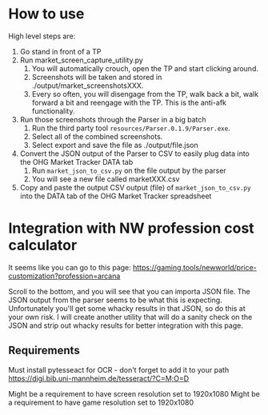 # How to use
High level steps are:
1. Go stand in front of a TP
2. Run market_screen_capture_utility.py
   1. You will automatically crouch, open the TP and start clicking around. 
   2. Screenshots will be taken and stored in ./output/market_screenshotsXXX. 
   3. Every so often, you will disengage from the TP, walk back a bit, walk forward a bit and reengage with the TP. This is the anti-afk functionality. 
4. Run those screenshots through the Parser in a big batch
   1. Run the third party tool `resources/Parser.0.1.9/Parser.exe`.
   2. Select all of the combined screenshots.
   3. Select export and save the file as ./output/file.json
5. Convert the JSON output of the Parser to CSV to easily plug data into the OHG Market Tracker DATA tab
   1. Run `market_json_to_csv.py` on the file output by the parser
   2. You will see a new file called marketXXX.csv
6. Copy and paste the output CSV output (file) of `market_json_to_csv.py` into the DATA tab of the OHG Market Tracker spreadsheet

# Integration with NW profession cost calculator
It seems like you can go to this page:
https://gaming.tools/newworld/price-customization?profession=arcana

Scroll to the bottom, and you will see that you can importa JSON file. The JSON output from the parser seems to be what this is expecting. Unfortunately you'll get some whacky results in that JSON, so do this at your own risk. I will create another utility that will do a sanity check on the JSON and strip out whacky results for better integration with this page.



## Requirements
Must install pytesseact for OCR - don't forget to add it to your path
https://digi.bib.uni-mannheim.de/tesseract/?C=M;O=D

Might be a requirement to have screen resolution set to 1920x1080
Might be a requirement to have game resolution set to 1920x1080
